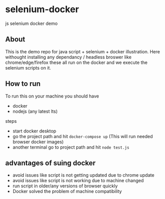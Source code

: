 # selenium-docker

js selenium docker demo

## About

This is the demo repo for java script + selenium + docker illustration.
Here withought installing any dependancy / headless broswer like chrome/edge/firefox these all run on the docker
and we execute the selenium scripts on it.

## How to run

To run this on your machine you should have

- docker
- nodejs (any latest lts)

steps

- start docker desktop
- go the project path and hit `docker-compose up` (This will run needed browser docker images)
- another terminal go to project path and hit `node test.js`

## advantages of suing docker

- avoid issues like script is not getting updated due to chrome update
- avoid issues like script is not working due to machine changed
- run script in older/any versions of browser quickly
- Docker solved the problem of machine compatibility
